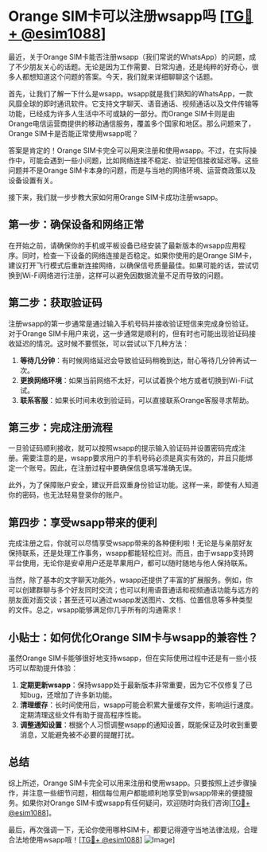 # Orange SIM卡可以注册wsapp吗 [[TG💪+ @esim1088](https://t.me/s/esim1088)]

最近，关于Orange SIM卡能否注册wsapp（我们常说的WhatsApp）的问题，成了不少朋友关心的话题。无论是因为工作需要、日常沟通，还是纯粹的好奇心，很多人都想知道这个问题的答案。今天，我们就来详细聊聊这个话题。

首先，让我们了解一下什么是wsapp。wsapp就是我们熟知的WhatsApp，一款风靡全球的即时通讯软件。它支持文字聊天、语音通话、视频通话以及文件传输等功能，已经成为许多人生活中不可或缺的一部分。而Orange SIM卡则是由Orange电信运营商提供的移动通信服务，覆盖多个国家和地区。那么问题来了，Orange SIM卡是否能正常使用wsapp呢？

答案是肯定的！Orange SIM卡完全可以用来注册和使用wsapp。不过，在实际操作中，可能会遇到一些小问题，比如网络连接不稳定、验证短信接收延迟等。这些问题并不是Orange SIM卡本身的问题，而是与当地的网络环境、运营商政策以及设备设置有关。

接下来，我们就一步步教大家如何用Orange SIM卡成功注册wsapp。

## 第一步：确保设备和网络正常

在开始之前，请确保你的手机或平板设备已经安装了最新版本的wsapp应用程序。同时，检查一下设备的网络连接是否稳定。如果你使用的是Orange SIM卡，建议打开飞行模式后重新连接网络，以确保信号质量最佳。如果可能的话，尝试切换到Wi-Fi网络进行注册，这样可以避免因数据流量不足而导致的问题。

## 第二步：获取验证码

注册wsapp的第一步通常是通过输入手机号码并接收验证短信来完成身份验证。对于Orange SIM卡用户来说，这一步通常是顺利的，但有时也可能出现验证码接收延迟的情况。这时候不要慌张，可以尝试以下几种方法：

1. **等待几分钟**：有时候网络延迟会导致验证码稍晚到达，耐心等待几分钟再试一次。
2. **更换网络环境**：如果当前网络不太好，可以试着换个地方或者切换到Wi-Fi试试。
3. **联系客服**：如果长时间未收到验证码，可以直接联系Orange客服寻求帮助。

## 第三步：完成注册流程

一旦验证码顺利接收，就可以按照wsapp的提示输入验证码并设置密码完成注册。需要注意的是，wsapp要求用户的手机号码必须是真实有效的，并且只能绑定一个账号。因此，在注册过程中要确保信息填写准确无误。

此外，为了保障账户安全，建议开启双重身份验证功能。这样一来，即使有人知道你的密码，也无法轻易登录你的账户。

## 第四步：享受wsapp带来的便利

完成注册之后，你就可以尽情享受wsapp带来的各种便利啦！无论是与亲朋好友保持联系，还是处理工作事务，wsapp都能轻松应对。而且，由于wsapp支持跨平台使用，无论你是安卓用户还是苹果用户，都可以随时随地与他人保持联系。

当然，除了基本的文字聊天功能外，wsapp还提供了丰富的扩展服务。例如，你可以创建群聊与多个好友同时交流；也可以利用语音通话和视频通话功能与远方的朋友面对面交谈；甚至还可以通过wsapp发送图片、文档、位置信息等多种类型的文件。总之，wsapp能够满足你几乎所有的沟通需求！

## 小贴士：如何优化Orange SIM卡与wsapp的兼容性？

虽然Orange SIM卡能够很好地支持wsapp，但在实际使用过程中还是有一些小技巧可以帮助提升体验：

1. **定期更新wsapp**：保持wsapp处于最新版本非常重要，因为它不仅修复了已知bug，还增加了许多新功能。
2. **清理缓存**：长时间使用后，wsapp可能会积累大量缓存文件，影响运行速度。定期清理这些文件有助于提高程序性能。
3. **调整通知设置**：根据个人习惯调整wsapp的通知设置，既能保证及时收到重要消息，又能避免被不必要的提醒打扰。

## 总结

综上所述，Orange SIM卡完全可以用来注册和使用wsapp。只要按照上述步骤操作，并注意一些细节问题，相信每位用户都能顺利地享受到wsapp带来的便捷服务。如果你对Orange SIM卡或wsapp有任何疑问，欢迎随时向我们咨询[[TG💪+ @esim1088](https://t.me/s/esim1088)]。

最后，再次强调一下，无论你使用哪种SIM卡，都要记得遵守当地法律法规，合理合法地使用wsapp哦！[[TG💪+ @esim1088](https://t.me/s/esim1088)] ![Image](https://i.postimg.cc/4NQfJmqS/Snipaste-2025-05-13-00-14-12.png)]